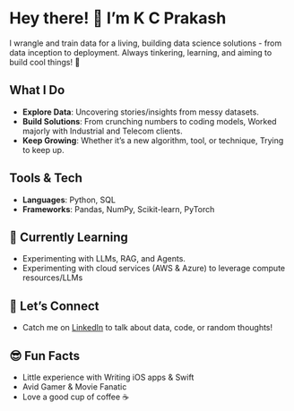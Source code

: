 # Hey there! 👋 I’m K C Prakash

I wrangle and train data for a living, building data science solutions - from data inception to deployment. Always tinkering, learning, and aiming to build cool things! 🚀

## What I Do
- **Explore Data**: Uncovering stories/insights from messy datasets.  
- **Build Solutions**: From crunching numbers to coding models, Worked majorly with Industrial and Telecom clients.  
- **Keep Growing**: Whether it’s a new algorithm, tool, or technique, Trying to keep up.  

## Tools & Tech
- **Languages**: Python, SQL  
- **Frameworks**: Pandas, NumPy, Scikit-learn, PyTorch  

## 🌱 Currently Learning
- Experimenting with LLMs, RAG, and Agents.
- Experimenting with cloud services (AWS & Azure) to leverage compute resources/LLMs

## 🤝 Let’s Connect
- Catch me on [LinkedIn](https://www.linkedin.com/in/k-c-prakash/) to talk about data, code, or random thoughts!

## 😎 Fun Facts 
- Little experience with Writing iOS apps & Swift
- Avid Gamer & Movie Fanatic
- Love a good cup of coffee ☕  
